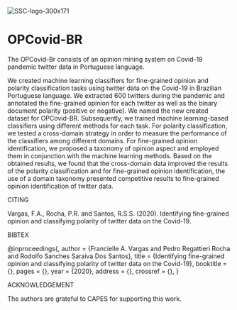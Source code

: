 ![SSC-logo-300x171](https://user-images.githubusercontent.com/19657817/63529693-77e6b100-c4db-11e9-9385-7d9b109427a2.png) 

# OPCovid-BR
The OPCovid-Br consists of an opinion mining system on Covid-19 pandemic twitter data in Portuguese language.

We created machine learning classifiers for fine-grained opinion and polarity classification tasks using twitter data on the Covid-19 in Brazilian Portuguese language. We extracted 600 twitters during the pandemic and annotated the fine-grained opinion for each twitter as well as the binary document polarity (positive or negative). We named the new created dataset for OPCovid-BR. Subsequently, we trained machine learning-based classifiers using different methods for each task. For polarity classification, we tested a cross-domain strategy in order to measure the performance of the classifiers among different domains. For fine-grained opinion identification, we proposed a taxonomy of opinion aspect and employed them in conjunction with the machine learning methods. Based on the obtained results, we found that the cross-domain data improved the results of the polarity classification and for fine-grained opinion identification, the use of a domain taxonomy presented competitive results to fine-grained opinion identification of twitter data.


CITING

Vargas, F.A., Rocha, P.R. and Santos, R.S.S. (2020). Identifying fine-grained opinion and classifying polarity of twitter data on the Covid-19. 

BIBTEX

@inproceedings{,
  author    = {Francielle A. Vargas and
               Pedro Regattieri Rocha and
               Rodolfo Sanches Saraiva Dos Santos},
  title     = {Identifying fine-grained opinion and classifying polarity of twitter data on the Covid-19},
  booktitle = {},
  pages     = {},
  year      = {2020},
  address   = {},
  crossref  = {},
}


ACKNOWLEDGEMENT

The authors are grateful to CAPES for supporting this work.
